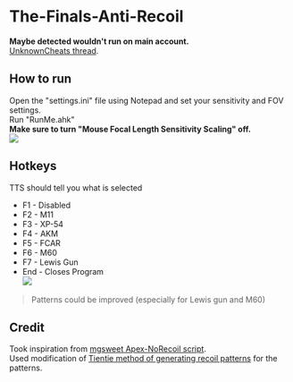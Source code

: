 # The-Finals-Anti-Recoil
**Maybe detected wouldn't run on main account.**\
[UnknownCheats thread](https://www.unknowncheats.me/forum/other-fps-games/616379-finals-ahk-anti-recoil.html).
## How to run
Open the "settings.ini" file using Notepad and set your sensitivity and FOV settings.\
Run "RunMe.ahk"\
**Make sure to turn "Mouse Focal Length Sensitivity Scaling" off.**\
![](https://i.imgur.com/Os7T18d.png)
## Hotkeys
TTS should tell you what is selected
- F1 - Disabled
- F2 - M11
- F3 - XP-54
- F4 - AKM
- F5 - FCAR
- F6 - M60
- F7 - Lewis Gun
- End - Closes Program\
![](https://i.imgur.com/BdLLhBL.png)
> Patterns could be improved (especially for Lewis gun and M60)
## Credit
Took inspiration from [mgsweet Apex-NoRecoil script](https://github.com/mgsweet/Apex-NoRecoil-2021).\
Used modification of [Tientie method of generating recoil patterns](https://github.com/vengefulcrop/AE-Recoil-Pattern-Generation/) for the patterns.
